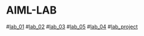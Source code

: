 # AIML-LAB
#[lab_01](https://github.com/2303A51692/AIML-LAB/blob/main/AIML_Assignment_1.ipynb)
#[lab_02](https://github.com/2303A51692/AIML-LAB/blob/main/Untitled13.ipynb)
#[lab_03](https://github.com/2303A51692/AIML-LAB/blob/main/AIML_Assignment_3.ipynb)
#[lab_05](https://github.com/2303A51692/AIML-LAB/blob/main/Assignment_5.ipynb)
#[lab_04](https://github.com/2303A51692/AIML-LAB/blob/main/Assignment_4.ipynb)
#[lab_project](https://github.com/2303A51692/AIML-LAB/blob/main/Project.ipynb)
